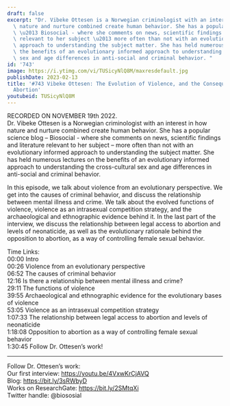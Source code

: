 ```yaml
---
draft: false
excerpt: "Dr. Vibeke Ottesen is a Norwegian criminologist with an interest in how\
  \ nature and nurture combined create human behavior. She has a popular science blog\
  \ \u2013 Biosocial - where she comments on news, scientific findings and literature\
  \ relevant to her subject \u2013 more often than not with an evolutionary informed\
  \ approach to understanding the subject matter. She has held numerous lectures on\
  \ the benefits of an evolutionary informed approach to understanding the cross-cultural\
  \ sex and age differences in anti-social and criminal behavior. "
id: '743'
image: https://i.ytimg.com/vi/TUSicyNlQ8M/maxresdefault.jpg
publishDate: 2023-02-13
title: '#743 Vibeke Ottesen: The Evolution of Violence, and the Consequences of Banning
  Abortion'
youtubeid: TUSicyNlQ8M
---
```

RECORDED ON NOVEMBER 19th 2022.  
Dr. Vibeke Ottesen is a Norwegian criminologist with an interest in how nature and nurture combined create human behavior. She has a popular science blog – Biosocial - where she comments on news, scientific findings and literature relevant to her subject – more often than not with an evolutionary informed approach to understanding the subject matter. She has held numerous lectures on the benefits of an evolutionary informed approach to understanding the cross-cultural sex and age differences in anti-social and criminal behavior. 

In this episode, we talk about violence from an evolutionary perspective. We get into the causes of criminal behavior, and discuss the relationship between mental illness and crime. We talk about the evolved functions of violence, violence as an intrasexual competition strategy, and the archaeological and ethnographic evidence behind it. In the last part of the interview, we discuss the relationship between legal access to abortion and levels of neonaticide, as well as the evolutionary rationale behind the opposition to abortion, as a way of controlling female sexual behavior. 

Time Links:  
00:00 Intro  
00:26  Violence from an evolutionary perspective  
06:52  The causes of criminal behavior  
12:16  Is there a relationship between mental illness and crime?  
29:11  The functions of violence  
39:55  Archaeological and ethnographic evidence for the evolutionary bases of violence  
53:05  Violence as an intrasexual competition strategy  
1:07:33  The relationship between legal access to abortion and levels of neonaticide  
1:18:08  Opposition to abortion as a way of controlling female sexual behavior  
1:30:45  Follow Dr. Ottesen’s work!

---

Follow Dr. Ottesen’s work:  
Our first interview: https://youtu.be/4VxwKrCjAVQ  
Blog: https://bit.ly/3sRWbyD  
Works on ResearchGate: https://bit.ly/2SMtqXi  
Twitter handle: @biososial
